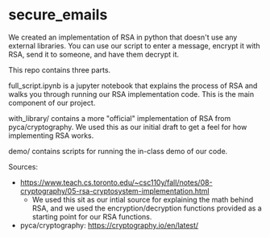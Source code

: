 # secure_emails

We created an implementation of RSA in python that doesn't use any external libraries. You can use our script to enter a message, encrypt it with RSA, send it to someone, and have them decrypt it.


This repo contains three parts.

full_script.ipynb is a jupyter notebook that explains the process of RSA and walks you through running our RSA implementation code. This is the main component of our project.

with_library/ contains a more "official" implementation of RSA from pyca/cryptography. We used this as our initial draft to get a feel for how implementing RSA works.

demo/ contains scripts for running the in-class demo of our code.


Sources: 
- https://www.teach.cs.toronto.edu/~csc110y/fall/notes/08-cryptography/05-rsa-cryptosystem-implementation.html
    - We used this sit as our intial source for explaining the math behind RSA, and we used the 
    encryption/decryption functions provided as a starting point for our RSA functions.
- pyca/cryptography: https://cryptography.io/en/latest/
